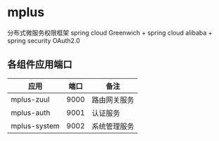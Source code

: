# mplus 
分布式微服务权限框架
spring cloud Greenwich + spring cloud alibaba + spring security OAuth2.0

## 各组件应用端口
应用 | 端口 | 备注  
--- | --- | ---  
mplus-zuul | 9000 | 路由网关服务   
mplus-auth | 9001 | 认证服务  
mplus-system | 9002 | 系统管理服务  